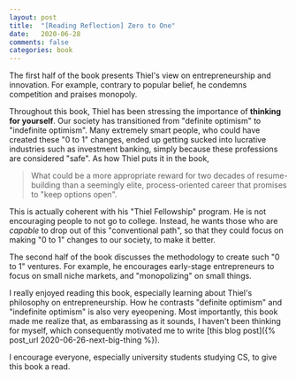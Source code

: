 ```yaml
---
layout: post
title:  "[Reading Reflection] Zero to One"
date:   2020-06-28
comments: false
categories: book
---
```


The first half of the book presents Thiel's view on entrepreneurship and
innovation. For example, contrary to popular belief, he condemns competition and
praises monopoly.

Throughout this book, Thiel has been stressing the importance of **thinking for
yourself**. Our society has transitioned from "definite optimism" to "indefinite
optimism". Many extremely smart people, who could have created these "0 to 1"
changes, ended up getting sucked into lucrative industries such as investment
banking, simply because these professions are considered "safe". As how Thiel
puts it in the book,

> What could be a more appropriate reward for two decades of resume-building
> than a seemingly elite, process-oriented career that promises to "keep options
> open".

This is actually coherent with his "Thiel Fellowship" program. He is not
encouraging people to not go to college. Instead, he wants those who are
*capable* to drop out of this "conventional path", so that they could focus on
making "0 to 1" changes to our society, to make it better.

The second half of the book discusses the methodology to create such "0 to 1"
ventures. For example, he encourages early-stage entrepreneurs to focus on small
niche markets, and "monopolizing" on small things.

I really enjoyed reading this book, especially learning about Thiel's philosophy
on entrepreneurship. How he contrasts "definite optimism" and "indefinite
optimism" is also very eyeopening. Most importantly, this book made me realize
that, as embarassing as it sounds, I haven't been thinking for myself, which
consequently motivated me to write [this blog post]({% post_url
2020-06-26-next-big-thing %}).

I encourage everyone, especially university students studying CS, to give this
book a read.
